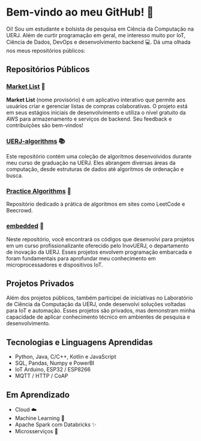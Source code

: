 # Bem-vindo ao meu GitHub! 👋

Oi! Sou um estudante e bolsista de pesquisa em Ciência da Computação na UERJ. Além de curtir programação em geral, me interesso muito por IoT, Ciência de Dados, DevOps e desenvolvimento backend 💻. Dá uma olhada nos meus repositórios públicos:

## Repositórios Públicos

### [Market List](https://github.com/Lucasfmina/marketList) 🛒
**Market List** (nome provisório) é um aplicativo interativo que permite aos usuários criar e gerenciar listas de compras colaborativas. O projeto está em seus estágios iniciais de desenvolvimento e utiliza o nível gratuito da AWS para armazenamento e serviços de backend. Seu feedback e contribuições são bem-vindos!

### [UERJ-algorithms](https://github.com/Lucasfmina/UERJ-algorithms) 📚
Este repositório contém uma coleção de algoritmos desenvolvidos durante meu curso de graduação na UERJ. Eles abrangem diversas áreas da computação, desde estruturas de dados até algoritmos de ordenação e busca.

### [Practice Algorithms](https://github.com/Lucasfmina/algorithms-practice) 🧩
Repositório dedicado à prática de algoritmos em sites como LeetCode e Beecrowd.

### [embedded](https://github.com/Lucasfmina/embedded) 🔧
Neste repositório, você encontrará os códigos que desenvolvi para projetos em um curso profissionalizante oferecido pelo InovUERJ, o departamento de inovação da UERJ. Esses projetos envolvem programação embarcada e foram fundamentais para aprofundar meu conhecimento em microprocessadores e dispositivos IoT.

## Projetos Privados

Além dos projetos públicos, também participei de iniciativas no Laboratório de Ciência da Computação da UERJ, onde desenvolvi soluções voltadas para IoT e automação. Esses projetos são privados, mas demonstram minha capacidade de aplicar conhecimento técnico em ambientes de pesquisa e desenvolvimento.

## Tecnologias e Linguagens Aprendidas

- Python, Java, C/C++, Kotlin e JavaScript
- SQL, Pandas, Numpy e PowerBI
- IoT Arduino, ESP32 / ESP8266
- MQTT / HTTP / CoAP

## Em Aprendizado

- Cloud ☁️
- Machine Learning 🤖
- Apache Spark com Databricks ✨
- Microsserviços 🔄
